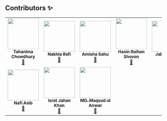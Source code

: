 ## Contributors ✨

<table>
  <tr>
    <td align="center"><a href="https://github.com/Tahanima"><img src="https://avatars.githubusercontent.com/u/6233068?v=4" width="100px;" alt=""/><br /><sub><b>Tahanima Chowdhury</b></sub></a><br /><a href="https://github.com/Tahanima/leetcode-solution-curation/commits?author=Tahanima" title="Contribution">📖</a></td>
    <td align="center"><a href="https://github.com/nakhlarafi"><img src="https://avatars.githubusercontent.com/u/33758354?v=4" width="100px;" alt=""/><br /><sub><b>Nakhla Rafi</b></sub></a><br /><a href="https://github.com/Tahanima/leetcode-solution-curation/commits?author=nakhlarafi" title="Contribution">📖</a></td>
    <td align="center"><a href="https://github.com/Amisha328"><img src="https://avatars.githubusercontent.com/u/58816552?v=4" width="100px;" alt=""/><br /><sub><b>Amisha Sahu</b></sub></a><br /><a href="https://github.com/Tahanima/leetcode-solution-curation/commits?author=Amisha328" title="Contribution">📖</a></td>
    <td align="center"><a href="https://github.com/r8025n"><img src="https://avatars.githubusercontent.com/u/43141944?v=4" width="100px;" alt=""/><br /><sub><b>Hasin Raihan Shovon</b></sub></a><br /><a href="https://github.com/Tahanima/leetcode-solution-curation/commits?author=r8025n" title="Contribution">📖</a></td>
    <td align="center"><a href="https://github.com/jabertuhin"><img src="https://avatars.githubusercontent.com/u/22750032?v=4" width="100px;" alt=""/><br /><sub><b>Jaber Tuhin</b></sub></a><br /><a href="https://github.com/Tahanima/leetcode-solution-curation/commits?author=jabertuhin" title="Contribution">📖</a></td>
    <td align="center"><a href="https://github.com/FahimFBA"><img src="https://avatars.githubusercontent.com/u/64195132?v=4" width="100px;" alt=""/><br /><sub><b>Md. Fahim Bin Amin</b></sub></a><br /><a href="https://github.com/Tahanima/leetcode-solution-curation/commits?author=FahimFBA" title="Contribution">📖</a></td>
    <td align="center"><a href="https://github.com/kmabadshah"><img src="https://avatars.githubusercontent.com/u/64491148?v=4" width="100px;" alt=""/><br /><sub><b>KMA Badshah</b></sub></a><br /><a href="https://github.com/Tahanima/leetcode-solution-curation/commits?author=kmabadshah" title="Contribution">📖</a></td>
  </tr>
  <tr>
    <td align="center"><a href="https://github.com/NafiAsib"><img src="https://avatars.githubusercontent.com/u/38901581?v=4" width="100px;" alt=""/><br /><sub><b>Nafi Asib</b></sub></a><br /><a href="https://github.com/Tahanima/leetcode-solution-curation/commits?author=NafiAsib" title="Contribution">📖</a></td>
    <td align="center"><a href="https://github.com/IsratIJK"><img src="https://avatars.githubusercontent.com/u/74541103?v=4" width="100px;" alt=""/><br /><sub><b>Israt Jahan Khan</b></sub></a><br /><a href="https://github.com/Tahanima/leetcode-solution-curation/commits?author=IsratIJK" title="Contribution">📖</a></td>
    <td align="center"><a href="https://github.com/Maqsud131"><img src="https://avatars.githubusercontent.com/u/9807475?v=4" width="100px;" alt=""/><br /><sub><b>MD. Maqsud ul Anwar</b></sub></a><br /><a href="https://github.com/Tahanima/leetcode-solution-curation/commits?author=Maqsud131" title="Contribution">📖</a></td>
  </tr>
</table>
